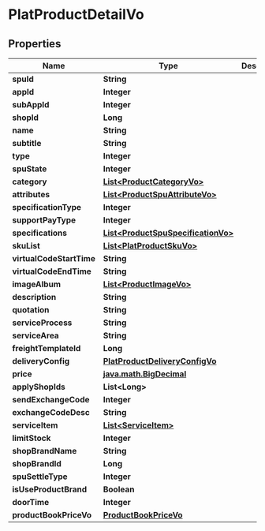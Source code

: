 

# PlatProductDetailVo


## Properties

Name | Type | Description | Notes
------------ | ------------- | ------------- | -------------
**spuId** | **String** |  |  [optional]
**appId** | **Integer** |  |  [optional]
**subAppId** | **Integer** |  |  [optional]
**shopId** | **Long** |  |  [optional]
**name** | **String** |  |  [optional]
**subtitle** | **String** |  |  [optional]
**type** | **Integer** |  |  [optional]
**spuState** | **Integer** |  |  [optional]
**category** | [**List&lt;ProductCategoryVo&gt;**](ProductCategoryVo.md) |  |  [optional]
**attributes** | [**List&lt;ProductSpuAttributeVo&gt;**](ProductSpuAttributeVo.md) |  |  [optional]
**specificationType** | **Integer** |  |  [optional]
**supportPayType** | **Integer** |  |  [optional]
**specifications** | [**List&lt;ProductSpuSpecificationVo&gt;**](ProductSpuSpecificationVo.md) |  |  [optional]
**skuList** | [**List&lt;PlatProductSkuVo&gt;**](PlatProductSkuVo.md) |  |  [optional]
**virtualCodeStartTime** | **String** |  |  [optional]
**virtualCodeEndTime** | **String** |  |  [optional]
**imageAlbum** | [**List&lt;ProductImageVo&gt;**](ProductImageVo.md) |  |  [optional]
**description** | **String** |  |  [optional]
**quotation** | **String** |  |  [optional]
**serviceProcess** | **String** |  |  [optional]
**serviceArea** | **String** |  |  [optional]
**freightTemplateId** | **Long** |  |  [optional]
**deliveryConfig** | [**PlatProductDeliveryConfigVo**](PlatProductDeliveryConfigVo.md) |  |  [optional]
**price** | [**java.math.BigDecimal**](java.math.BigDecimal.md) |  |  [optional]
**applyShopIds** | **List&lt;Long&gt;** |  |  [optional]
**sendExchangeCode** | **Integer** |  |  [optional]
**exchangeCodeDesc** | **String** |  |  [optional]
**serviceItem** | [**List&lt;ServiceItem&gt;**](ServiceItem.md) |  |  [optional]
**limitStock** | **Integer** |  |  [optional]
**shopBrandName** | **String** |  |  [optional]
**shopBrandId** | **Long** |  |  [optional]
**spuSettleType** | **Integer** |  |  [optional]
**isUseProductBrand** | **Boolean** |  |  [optional]
**doorTime** | **Integer** |  |  [optional]
**productBookPriceVo** | [**ProductBookPriceVo**](ProductBookPriceVo.md) |  |  [optional]



